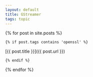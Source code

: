 ```yaml
---
layout: default
title: GStreamer
tags: topic
---
```


{% for post in site.posts %}

    {% if post.tags contains 'openssl' %}

[{{ post.title }}]({{ post.url }})

    {% endif %}

{% endfor %}

